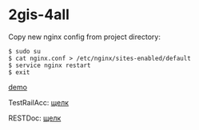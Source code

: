 2gis-4all
=========

Copy new nginx config from project directory:
```
$ sudo su
$ cat nginx.conf > /etc/nginx/sites-enabled/default
$ service nginx restart
$ exit
```

[demo](http://178.62.185.163/)

TestRailAcc: [щелк](http://uk-jenk-summer01/testrail/index.php?/projects/overview/1)

RESTDoc: [щелк](http://codeception.com/docs/modules/REST)

